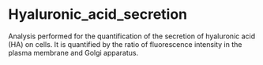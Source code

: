# Hyaluronic_acid_secretion
Analysis performed for the quantification of the secretion of hyaluronic acid (HA) on cells. It is quantified by the ratio of fluorescence intensity in the plasma membrane and Golgi apparatus. 
